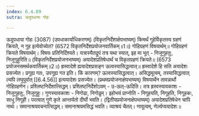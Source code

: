 ```yaml
---
index: 6.4.89
sutra: ऊदुपधाया गोहः

---
```

ऊदुपधाया गोहः (3087) (उपधाकार्याधिकरणम्) (विकृतनिर्देशाक्षेपभाष्यम्) किमर्थं गुहेर्विकृतस्य ग्रहणं क्रियते, न गुह इत्येवोच्येत? (6572 विकृतनिर्देशप्रयोजनवार्तिकम्॥1॥) गोहिग्रहणं विषयार्थम्॥ गोहिग्रहणं क्रियते विषयार्थम्। विषयः प्रतिनिर्दिश्यते। यत्रास्यैतद्रूपं तत्र यथा स्यात्, इह मा भूत् -  निजुगुहतुः, निजुगुहुरिति॥ (विकृतनिर्देशप्रयोजनभाष्यम्) अयादेशप्रतिषेधार्थं च विकृतग्रहणं क्रियते॥ (6573 प्रयोजनसमर्थकवार्तिकम्॥2॥)  ह्रस्वादेशे ह्ययादेशप्रसङ्ग ऊत्वस्यासिद्धत्वात्॥ ह्रस्वादेशे हि सति अयादेशः प्रसज्येत। प्रगूह्य गतः, उपगूह्य गत इति। किं कारणम्? ऊत्वस्यासिद्धत्वात्। असिद्धमूत्वम्, तस्यासिद्धत्वात् ल्यपि लघुपूर्वात् [[6.4.56]] इत्ययादेशः प्रसज्येत। (प्रथमप्रयोजनाक्षेपभाष्यम्) विषयार्थेन तावन्नार्थो गोहिग्रहणेन। प्रश्लिष्टनिर्देशात्सिद्धम्। प्रश्लिष्टनिर्देशोऽयम् - उ-ऊत्-ऊदिति। तत्र ह्रस्वस्यावकाशः - निजुगुहतुः, निजुगुहुः। गुणस्यावकाशः - निगोढा, निगोढुम्। इहोभयं प्राप्नोति - निगूहयति, निगूहति, निगूहकः, साधु निगूही। परत्वात् गुणे कृते आन्तर्यतो दीर्घो भवति। (द्वितीयप्रयोजनाक्षेपभाष्यम्) अयादेशप्रतिषेधेन चापि नार्थः। समानाश्रयवचनात्सिद्धम्। समानाश्रयमसिद्धं भवति। व्याश्रयं चैतत्। णावूत्वम्, णेर्ल्यप्ययादेशः॥